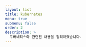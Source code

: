 ```yaml
---
layout: list
title: kubernetes
menu: true
submenu: false
order: 2
description: >
  쿠버네티스와 관련된 내용을 정리하였습니다.  
---
```

